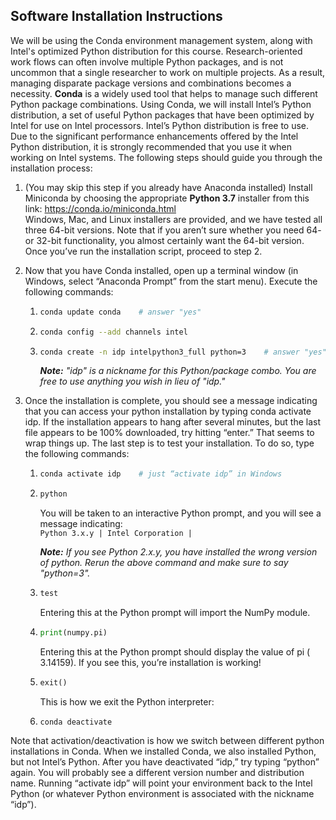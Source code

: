 ## Software Installation Instructions
We will be using the Conda environment management system, along with Intel's optimized Python distribution for this course. Research-oriented work flows can often involve multiple Python packages, and is not uncommon that a single researcher to work on multiple projects. As a result, managing disparate package versions and combinations becomes a necessity. **Conda** is a widely used tool that helps to manage such different Python package combinations. Using Conda, we will install Intel’s Python distribution, a set of useful Python packages that have been optimized by Intel for use on Intel processors. Intel’s Python distribution is free to use. Due to the significant performance enhancements offered by the Intel Python distribution, it is strongly recommended that you use it when working on Intel systems. The following steps should guide you through the installation process:

1. (You may skip this step if you already have Anaconda installed) Install Miniconda by choosing the appropriate **Python 3.7** installer from this link: https://conda.io/miniconda.html  
Windows, Mac, and Linux installers are provided, and we have tested all three 64-bit versions. Note that if you aren’t sure whether you need 64- or 32-bit functionality, you almost certainly want the 64-bit version. Once you’ve run the installation script, proceed to step 2.

2. Now that you have Conda installed, open up a terminal window (in Windows, select “Anaconda Prompt” from the start menu). Execute the following commands:
    1. ```bash
       conda update conda    # answer "yes"
       ```
    2. ```bash
       conda config --add channels intel
       ```
    3. ```bash
       conda create -n idp intelpython3_full python=3    # answer "yes"
       ```   
       *__Note:__ "idp" is a nickname for this Python/package combo. You are free to use anything you wish in lieu of "idp."*
    
3. Once the installation is complete, you should see a message indicating that you can access your python installation by typing conda activate idp. If the installation appears to hang after several minutes, but the last file appears to be 100% downloaded, try hitting “enter.” That seems to wrap things up. The last step is to test your installation. To do so, type the following commands:  
    1. ```bash
       conda activate idp    # just “activate idp” in Windows
       ```
    2. ```bash 
       python      
       ```
       You will be taken to an interactive Python prompt, and you will see a message indicating:   
       `Python 3.x.y | Intel Corporation |`  
       
       *__Note:__ If you see Python 2.x.y, you have installed the wrong version of python. Rerun the above command and make sure to say "python=3".*
    
    3. ```python
       test
       ```
       Entering this at the Python prompt will import the NumPy module.
    
    4. ```python
       print(numpy.pi)
       ```
       Entering this at the Python prompt should display the value of pi ( 3.14159). If you see this, you’re installation is working!
    
    5. ```python
       exit()
       ```
       This is how we exit the Python interpreter:
    
    6. ```
       conda deactivate
       ```

Note that activation/deactivation is how we switch between different python installations in Conda. When we installed Conda, we also installed Python, but not Intel’s Python. After you have deactivated “idp,” try typing “python” again. You will probably see a different version number and distribution name. Running “activate idp” will point your environment back to the Intel Python (or whatever Python environment is associated with the nickname “idp”).

